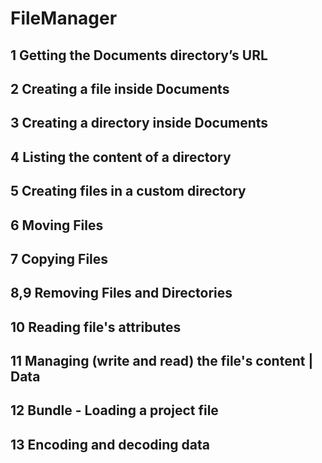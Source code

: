 # FileManager

## 1 Getting the Documents directory’s URL

## 2 Creating a file inside Documents

## 3 Creating a directory inside Documents

## 4 Listing the content of a directory

## 5 Creating files in a custom directory

## 6 Moving Files

## 7 Copying Files

## 8,9 Removing Files and Directories

## 10 Reading file's attributes

## 11 Managing (write and read) the file's content | Data

## 12 Bundle - Loading a project file

## 13 Encoding and decoding data


